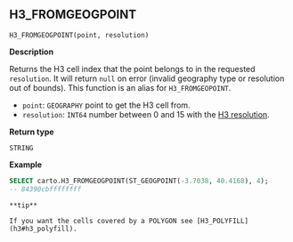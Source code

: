 ## H3_FROMGEOGPOINT

```sql:signature
H3_FROMGEOGPOINT(point, resolution)
```

**Description**

Returns the H3 cell index that the point belongs to in the requested `resolution`. It will return `null` on error (invalid geography type or resolution out of bounds). This function is an alias for `H3_FROMGEOPOINT`.

* `point`: `GEOGRAPHY` point to get the H3 cell from.
* `resolution`: `INT64` number between 0 and 15 with the [H3 resolution](https://h3geo.org/docs/core-library/restable).

**Return type**

`STRING`

**Example**

```sql
SELECT carto.H3_FROMGEOGPOINT(ST_GEOGPOINT(-3.7038, 40.4168), 4);
-- 84390cbffffffff
```

````hint:info
**tip**

If you want the cells covered by a POLYGON see [H3_POLYFILL](h3#h3_polyfill).

````
